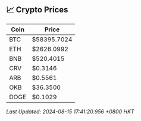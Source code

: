 ## 📈 Crypto Prices

| Coin | Price |
| ---- | ----- |
| BTC | $58395.7024 |
| ETH | $2626.0992 |
| BNB | $520.4015 |
| CRV | $0.3146 |
| ARB | $0.5561 |
| OKB | $36.3500 |
| DOGE | $0.1029 |

_Last Updated: 2024-08-15 17:41:20.956 +0800 HKT_